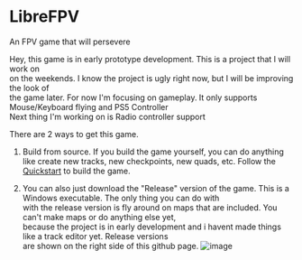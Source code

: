 # LibreFPV
An FPV game that will persevere  
 
Hey, this game is in early prototype development. This is a project that I will work on  
on the weekends. I know the project is ugly right now, but I will be improving the look of  
the game later. For now I'm focusing on gameplay. It only supports Mouse/Keyboard flying and PS5 Controller  
Next thing I'm working on is Radio controller support  


There are 2 ways to get this game.  
1. Build from source. If you build the game yourself, you can do anything  
   like create new tracks, new checkpoints, new quads, etc. Follow the [Quickstart]([url](https://github.com/uhdcc/LibreFPV/blob/main/QuickstartGuide.md)) to build the game.  
   
2. You can also just download the "Release" version of the game. This is a Windows executable. The only thing you can do with  
   with the release version is fly around on maps that are included. You can't make maps or do anything else yet,  
   because the project is in early development and i havent made things like a track editor yet. Release versions  
   are shown on the right side of this github page. 
![image](https://github.com/user-attachments/assets/a093cbfe-c29c-469e-a774-284367c0e54c)
